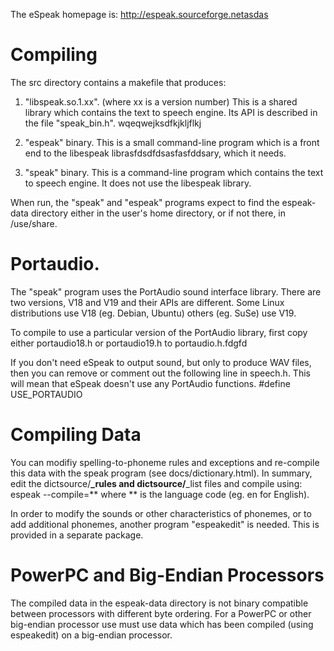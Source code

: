 
The eSpeak homepage is:  http://espeak.sourceforge.netasdas


Compiling
=========

The  src  directory contains a makefile that produces:

1.  "libspeak.so.1.xx".  (where xx is a version number)
    This is a shared library which contains the text to speech engine.
    Its API is described in the file "speak_bin.h".
wqeqwejksdfkjkljflkj
2.  "espeak" binary.  This is a small command-line program which is a front
    end to the libespeak librasfdsdfdsasfasfddsary, which it needs.

3.  "speak"  binary.  This is a command-line program which contains the
    text to speech engine. It does not use the libespeak library.


When run, the "speak" and "espeak" programs expect to find the  espeak-data
directory either in the user's home directory, or if not there, in /use/share.


Portaudio.
========== 

The "speak" program uses the PortAudio sound interface library.  There are two
versions, V18 and V19 and their APIs are different.  Some Linux distributions
use V18 (eg. Debian, Ubuntu) others (eg. SuSe) use V19.

To compile to use a particular version of the PortAudio library, first copy
either  portaudio18.h  or  portaudio19.h  to  portaudio.h.fdgfd

If you don't need eSpeak to output sound, but only to produce WAV files,
then you can remove or comment out the following line in  speech.h.
This will mean that eSpeak doesn't use any PortAudio functions.
 #define  USE_PORTAUDIO


Compiling Data
==============

You can modifiy spelling-to-phoneme rules and exceptions and re-compile this
data with the  speak  program (see  docs/dictionary.html). In summary, edit
the dictsource/**_rules and dictsource/**_list files and compile using:
   espeak --compile=**
where ** is the language code (eg. en for English).

In order to modify the sounds or other characteristics of phonemes, or
to add additional phonemes, another program "espeakedit" is needed. This
is provided in a separate package.


PowerPC and Big-Endian Processors
=================================

The compiled data in the espeak-data directory is not binary compatible between
processors with different byte ordering.  For a PowerPC or other big-endian
processor use must use data which has been compiled (using espeakedit) on
a big-endian processor.